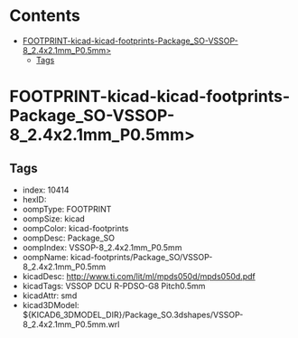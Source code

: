 



Contents
========

* [FOOTPRINT-kicad-kicad-footprints-Package_SO-VSSOP-8_2.4x2.1mm_P0.5mm>](#footprint-kicad-kicad-footprints-package_so-vssop-8_24x21mm_p05mm)
	* [Tags](#tags)

# FOOTPRINT-kicad-kicad-footprints-Package_SO-VSSOP-8_2.4x2.1mm_P0.5mm>

## Tags

- index: 10414
- hexID: 
- oompType: FOOTPRINT
- oompSize: kicad
- oompColor: kicad-footprints
- oompDesc: Package_SO
- oompIndex: VSSOP-8_2.4x2.1mm_P0.5mm
- oompName: kicad-footprints/Package_SO/VSSOP-8_2.4x2.1mm_P0.5mm
- kicadDesc: http://www.ti.com/lit/ml/mpds050d/mpds050d.pdf
- kicadTags: VSSOP DCU R-PDSO-G8 Pitch0.5mm
- kicadAttr: smd
- kicad3DModel: ${KICAD6_3DMODEL_DIR}/Package_SO.3dshapes/VSSOP-8_2.4x2.1mm_P0.5mm.wrl
